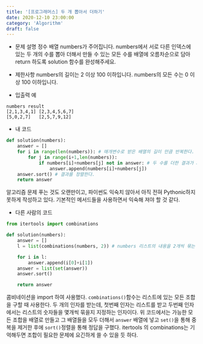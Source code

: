 ```yaml
---
title: '[프로그래머스] 두 개 뽑아서 더하기'
date: 2020-12-10 23:00:00
category: 'Algorithm'
draft: false
---
```


* 문제 설명
정수 배열 numbers가 주어집니다. numbers에서 서로 다른 인덱스에 있는 두 개의 수를 뽑아 더해서 만들 수 있는 모든 수를 배열에 오름차순으로 담아 return 하도록 solution 함수를 완성해주세요.


* 제한사항
numbers의 길이는 2 이상 100 이하입니다.
numbers의 모든 수는 0 이상 100 이하입니다.


* 입출력 예
```
numbers	result
[2,1,3,4,1]	[2,3,4,5,6,7]
[5,0,2,7]	[2,5,7,9,12]
```


* 내 코드
```python
def solution(numbers):
    answer = [] 
    for i in range(len(numbers)): # 매개변수로 받은 배열의 길이 만큼 반복한다.
        for j in range(i+1,len(numbers)): 
            if numbers[i]+numbers[j] not in answer: # 두 수를 더한 결과가 answer배열에 있는지 확인한 후에 없을 경우에만 추가
                answer.append(numbers[i]+numbers[j]) 
    answer.sort() # 결과를 정렬한다.
    return answer
```
알고리즘 문제 푸는 것도 오랜만이고, 파이썬도 익숙치 않아서 아직 전혀 Pythonic하지 못하게 작성하고 있다. 기본적인 메서드들을 사용하면서 익숙해 져야 할 것 같다.



* 다른 사람의 코드
```python
from itertools import combinations

def solution(numbers):
    answer = []
    l = list(combinations(numbers, 2)) # numbers 리스트의 내용을 2개씩 묶는 모든 조합을 구하고 배열 l에 넣는다.

    for i in l:
        answer.append(i[0]+i[1])
    answer = list(set(answer))
    answer.sort()

    return answer
```
콤비네이션을 import 하여 사용했다. `combinations()`함수는 리스트에 있는 모든 조합을 구할 때 사용한다. 두 개의 인자를 받는데, 첫번째 인자는 리스트를 받고 두번째 인자에서는 리스트의 숫자들을 몇개씩 묶을지 지정하는 인자이다. 위 코드에서는 가능한 모든 조합을 배열로 만들고 그 배열들을 모두 더해서 `answer` 배열에 넣고 `set()`을 통해 중복을 제거한 후에 `sort()`정렬을 통해 정답을 구했다. itertools 의 combinations는 기억해두면 조합이 필요한 문제에 요긴하게 쓸 수 있을 듯 하다.